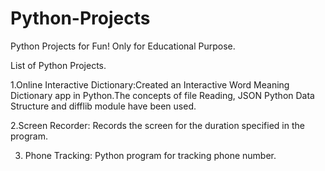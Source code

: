 # Python-Projects
Python Projects for Fun! Only for Educational Purpose.

List of Python Projects.

1.Online Interactive Dictionary:Created an Interactive Word Meaning Dictionary app in Python.The concepts of file Reading, JSON Python Data Structure and difflib module have been used.

2.Screen Recorder: Records the screen for the duration specified in the program.

3. Phone Tracking: Python program for tracking phone number.
   
